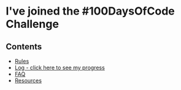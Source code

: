 # I've joined the #100DaysOfCode Challenge

## Contents
* [Rules](rules.md)
* [Log - click here to see my progress](r1-log.md)
* [FAQ](FAQ.md)
* [Resources](resources.md)